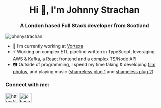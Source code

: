 <h1 align="center">Hi 👋, I'm Johnny Strachan</h1>
<h3 align="center">A London based Full Stack developer from Scotland</h3>

<p align="left"> <img src="https://komarev.com/ghpvc/?username=johnnystrachan&label=Profile%20views&color=0e75b6&style=flat" alt="johnnystrachan" /> </p>

- 🔭 I’m currently working at [Vortexa](https://github.com/vortechsa)
- ⚡ Working on complex ETL pipeline written in TypeScript, leveraging AWS & Kafka, a React frontend and a complex TS/Node API
- :camera: Outside of programming, I spend my time taking & developing [film photos](https://www.instagram.com/bxstxrd_film/), and playing music ([shameless plug 1](https://soundcloud.com/alltalkedi) and [shameless plug 2](https://soundcloud.com/johnny-strachan))

<p align="left">
<h3 align="left">Connect with me:</h3>
<a href="https://linkedin.com/in/jonathanpstrachan" target="blank"><img align="center" src="https://cdn.jsdelivr.net/npm/simple-icons@3.0.1/icons/linkedin.svg" alt="https://www.linkedin.com/in/jonathanpstrachan" height="30" width="40" /></a>
<a href="https://instagram.com/johnnystrachan" target="blank"><img align="center" src="https://cdn.jsdelivr.net/npm/simple-icons@3.0.1/icons/instagram.svg" alt="johnnystrachan" height="30" width="40" /></a>
</p>
